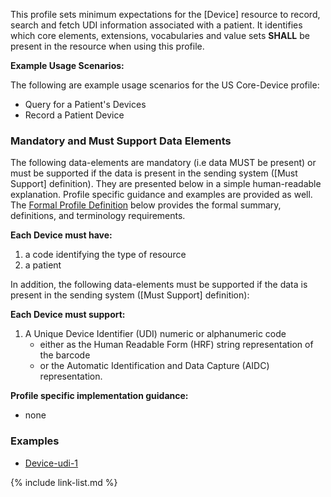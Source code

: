 ﻿This profile sets minimum expectations for the [Device] resource to record, search and fetch UDI information associated with a patient. It identifies which core elements, extensions, vocabularies and value sets **SHALL** be present in the resource when using this profile.

**Example Usage Scenarios:**

The following are example usage scenarios for the US Core-Device profile:

-   Query for a Patient's Devices
-   Record a Patient Device

### Mandatory and Must Support Data Elements

The following data-elements are mandatory (i.e data MUST be present) or must be supported if the data is present in the sending system ([Must Support] definition). They are presented below in a simple human-readable explanation.  Profile specific guidance and examples are provided as well.  The [Formal Profile Definition](#formal-views-of-profile-content) below provides the  formal summary, definitions, and  terminology requirements.

**Each Device must have:**

1.  a code identifying the type of resource
1.  a patient

In addition, the following data-elements must be supported if the data is present in the sending system ([Must Support] definition):

**Each Device must support:**

1. A Unique Device Identifier (UDI) numeric or alphanumeric code
   - either as the Human Readable Form (HRF) string representation of the barcode
   - or the Automatic Identification and Data Capture (AIDC) representation.

**Profile specific implementation guidance:**

* none

### Examples

- [Device-udi-1](Device-udi-1.html)

{% include link-list.md %}
